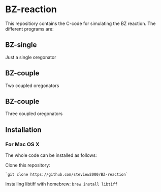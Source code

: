 # BZ-reaction 

This repositiory contains the C-code for simulating the BZ reaction. The different programs are:

## BZ-single 
Just a single oregonator

## BZ-couple 
Two coupled oregonators

## BZ-couple 
Three coupled oregonators


## Installation

### For Mac OS X
The whole code can be installed as follows:

Clone this repository:

	`git clone https://github.com/steview2000/BZ-reaction`

Installing libtiff with homebrew:
	`brew install libtiff`
